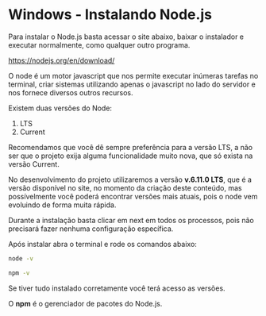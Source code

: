 # Windows - Instalando Node.js

Para instalar o Node.js basta acessar o site abaixo, baixar o instalador e executar normalmente, como qualquer outro programa.

<https://nodejs.org/en/download/>

O node é um motor javascript que nos permite executar inúmeras tarefas no terminal, criar sistemas utilizando apenas o javascript no lado do servidor e nos fornece diversos outros recursos.

Existem duas versões do Node:

1. LTS
2. Current

Recomendamos que você dê sempre preferência para a versão LTS, a não ser que o projeto exija alguma funcionalidade muito nova, que só exista na versão Current.

No desenvolvimento do projeto utilizaremos a versão **v.6.11.0 LTS**, que é a versão disponível no site, no momento da criação deste conteúdo, mas possívelmente você poderá encontrar versões mais atuais, pois o node vem evoluindo de forma muita rápida.

Durante a instalação basta clicar em next em todos os processos, pois não precisará fazer nenhuma configuração específica.

Após instalar abra o terminal e rode os comandos abaixo:

```sh
node -v

npm -v
```

Se tiver tudo instalado corretamente você terá acesso as versões.

O **npm** é o gerenciador de pacotes do Node.js.